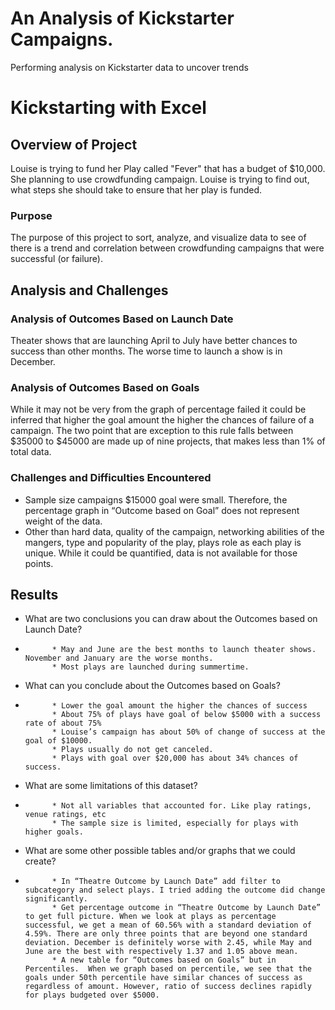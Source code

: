 # An Analysis of Kickstarter Campaigns.
Performing analysis on Kickstarter data to uncover trends
# Kickstarting with Excel

## Overview of Project
Louise is trying to fund her Play called "Fever" that has a budget of $10,000. She planning to use crowdfunding campaign. Louise is trying to find out, what steps she should take to ensure that her play is funded. 

### Purpose
The purpose of this project to sort, analyze, and visualize data to see of there is a trend and correlation between crowdfunding campaigns that were successful (or failure). 

## Analysis and Challenges

### Analysis of Outcomes Based on Launch Date
Theater shows that are launching April to July have better chances to success than other months. The worse time to launch a show is in December.  
### Analysis of Outcomes Based on Goals
While it may not be very from the graph of percentage failed it could be inferred that higher the goal amount the higher the chances of failure of a campaign. The two point that are exception to this rule falls between $35000 to $45000 are made up of nine projects, that makes less than 1% of total data. 
### Challenges and Difficulties Encountered
-	Sample size campaigns $15000 goal were small. Therefore, the percentage graph in “Outcome based on Goal” does not represent weight of the data. 
-	Other than hard data, quality of the campaign, networking abilities of the mangers, type and popularity of the play, plays role as each play is unique. While it could be quantified, data is not available for those points.  
## Results
- What are two conclusions you can draw about the Outcomes based on Launch Date?
- 
            * May and June are the best months to launch theater shows. November and January are the worse months. 
            * Most plays are launched during summertime. 
- What can you conclude about the Outcomes based on Goals?
- 
            * Lower the goal amount the higher the chances of success 
            * About 75% of plays have goal of below $5000 with a success rate of about 75%
            * Louise’s campaign has about 50% of change of success at the goal of $10000.  
            * Plays usually do not get canceled.
            * Plays with goal over $20,000 has about 34% chances of success. 
- What are some limitations of this dataset?
- 
            * Not all variables that accounted for. Like play ratings, venue ratings, etc
            * The sample size is limited, especially for plays with higher goals. 

- What are some other possible tables and/or graphs that we could create?
-         
            * In “Theatre Outcome by Launch Date” add filter to subcategory and select plays. I tried adding the outcome did change significantly. 
            * Get percentage outcome in “Theatre Outcome by Launch Date” to get full picture. When we look at plays as percentage successful, we get a mean of 60.56% with a standard deviation of 4.59%. There are only three points that are beyond one standard deviation. December is definitely worse with 2.45, while May and June are the best with respectively 1.37 and 1.05 above mean. 
            * A new table for “Outcomes based on Goals” but in Percentiles.  When we graph based on percentile, we see that the goals under 50th percentile have similar chances of success as regardless of amount. However, ratio of success declines rapidly for plays budgeted over $5000.
